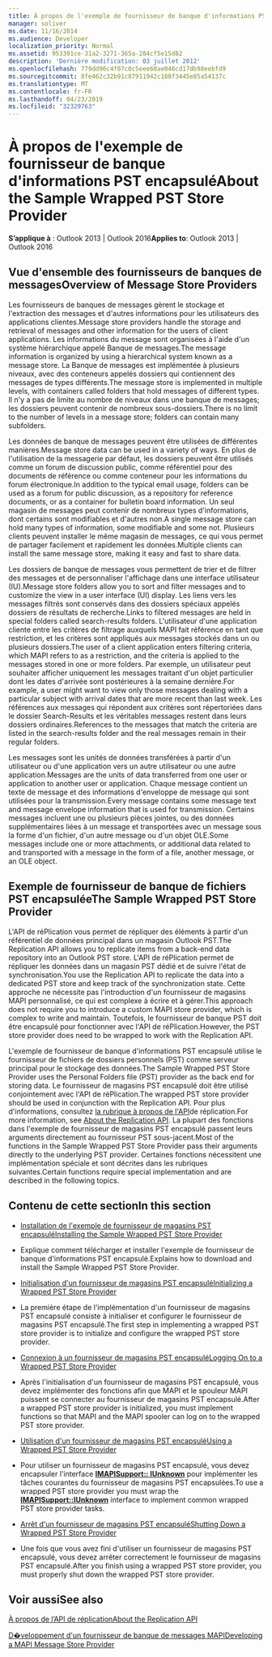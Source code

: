 ```yaml
---
title: À propos de l'exemple de fournisseur de banque d'informations PST encapsulé
manager: soliver
ms.date: 11/16/2014
ms.audience: Developer
localization_priority: Normal
ms.assetid: 953391ce-31a2-3271-365a-284cf5e15d82
description: 'Dernière modification: 03 juillet 2012'
ms.openlocfilehash: 779dd96c4f07c0c5eee60ae046cd17db98eebfd9
ms.sourcegitcommit: 8fe462c32b91c87911942c188f3445e85a54137c
ms.translationtype: MT
ms.contentlocale: fr-FR
ms.lasthandoff: 04/23/2019
ms.locfileid: "32329763"
---
```

# <a name="about-the-sample-wrapped-pst-store-provider"></a><span data-ttu-id="494be-103">À propos de l'exemple de fournisseur de banque d'informations PST encapsulé</span><span class="sxs-lookup"><span data-stu-id="494be-103">About the Sample Wrapped PST Store Provider</span></span>

 
  
<span data-ttu-id="494be-104">**S’applique à** : Outlook 2013 | Outlook 2016</span><span class="sxs-lookup"><span data-stu-id="494be-104">**Applies to**: Outlook 2013 | Outlook 2016</span></span> 
  
## <a name="overview-of-message-store-providers"></a><span data-ttu-id="494be-105">Vue d'ensemble des fournisseurs de banques de messages</span><span class="sxs-lookup"><span data-stu-id="494be-105">Overview of Message Store Providers</span></span>

<span data-ttu-id="494be-106">Les fournisseurs de banques de messages gèrent le stockage et l'extraction des messages et d'autres informations pour les utilisateurs des applications clientes.</span><span class="sxs-lookup"><span data-stu-id="494be-106">Message store providers handle the storage and retrieval of messages and other information for the users of client applications.</span></span> <span data-ttu-id="494be-107">Les informations du message sont organisées à l'aide d'un système hiérarchique appelé Banque de messages.</span><span class="sxs-lookup"><span data-stu-id="494be-107">The message information is organized by using a hierarchical system known as a message store.</span></span> <span data-ttu-id="494be-108">La Banque de messages est implémentée à plusieurs niveaux, avec des conteneurs appelés dossiers qui contiennent des messages de types différents.</span><span class="sxs-lookup"><span data-stu-id="494be-108">The message store is implemented in multiple levels, with containers called folders that hold messages of different types.</span></span> <span data-ttu-id="494be-109">Il n'y a pas de limite au nombre de niveaux dans une banque de messages; les dossiers peuvent contenir de nombreux sous-dossiers.</span><span class="sxs-lookup"><span data-stu-id="494be-109">There is no limit to the number of levels in a message store; folders can contain many subfolders.</span></span>
  
<span data-ttu-id="494be-110">Les données de banque de messages peuvent être utilisées de différentes manières.</span><span class="sxs-lookup"><span data-stu-id="494be-110">Message store data can be used in a variety of ways.</span></span> <span data-ttu-id="494be-111">En plus de l'utilisation de la messagerie par défaut, les dossiers peuvent être utilisés comme un forum de discussion public, comme référentiel pour des documents de référence ou comme conteneur pour les informations du forum électronique.</span><span class="sxs-lookup"><span data-stu-id="494be-111">In addition to the typical email usage, folders can be used as a forum for public discussion, as a repository for reference documents, or as a container for bulletin board information.</span></span> <span data-ttu-id="494be-112">Un seul magasin de messages peut contenir de nombreux types d'informations, dont certains sont modifiables et d'autres non.</span><span class="sxs-lookup"><span data-stu-id="494be-112">A single message store can hold many types of information, some modifiable and some not.</span></span> <span data-ttu-id="494be-113">Plusieurs clients peuvent installer le même magasin de messages, ce qui vous permet de partager facilement et rapidement les données.</span><span class="sxs-lookup"><span data-stu-id="494be-113">Multiple clients can install the same message store, making it easy and fast to share data.</span></span>
  
<span data-ttu-id="494be-114">Les dossiers de banque de messages vous permettent de trier et de filtrer des messages et de personnaliser l'affichage dans une interface utilisateur (IU).</span><span class="sxs-lookup"><span data-stu-id="494be-114">Message store folders allow you to sort and filter messages and to customize the view in a user interface (UI) display.</span></span> <span data-ttu-id="494be-115">Les liens vers les messages filtrés sont conservés dans des dossiers spéciaux appelés dossiers de résultats de recherche.</span><span class="sxs-lookup"><span data-stu-id="494be-115">Links to filtered messages are held in special folders called search-results folders.</span></span> <span data-ttu-id="494be-116">L'utilisateur d'une application cliente entre les critères de filtrage auxquels MAPI fait référence en tant que restriction, et les critères sont appliqués aux messages stockés dans un ou plusieurs dossiers.</span><span class="sxs-lookup"><span data-stu-id="494be-116">The user of a client application enters filtering criteria, which MAPI refers to as a restriction, and the criteria is applied to the messages stored in one or more folders.</span></span> <span data-ttu-id="494be-117">Par exemple, un utilisateur peut souhaiter afficher uniquement les messages traitant d'un objet particulier dont les dates d'arrivée sont postérieures à la semaine dernière.</span><span class="sxs-lookup"><span data-stu-id="494be-117">For example, a user might want to view only those messages dealing with a particular subject with arrival dates that are more recent than last week.</span></span> <span data-ttu-id="494be-118">Les références aux messages qui répondent aux critères sont répertoriées dans le dossier Search-Results et les véritables messages restent dans leurs dossiers ordinaires.</span><span class="sxs-lookup"><span data-stu-id="494be-118">References to the messages that match the criteria are listed in the search-results folder and the real messages remain in their regular folders.</span></span>
  
<span data-ttu-id="494be-119">Les messages sont les unités de données transférées à partir d'un utilisateur ou d'une application vers un autre utilisateur ou une autre application.</span><span class="sxs-lookup"><span data-stu-id="494be-119">Messages are the units of data transferred from one user or application to another user or application.</span></span> <span data-ttu-id="494be-120">Chaque message contient un texte de message et des informations d'enveloppe de message qui sont utilisées pour la transmission.</span><span class="sxs-lookup"><span data-stu-id="494be-120">Every message contains some message text and message envelope information that is used for transmission.</span></span> <span data-ttu-id="494be-121">Certains messages incluent une ou plusieurs pièces jointes, ou des données supplémentaires liées à un message et transportées avec un message sous la forme d'un fichier, d'un autre message ou d'un objet OLE.</span><span class="sxs-lookup"><span data-stu-id="494be-121">Some messages include one or more attachments, or additional data related to and transported with a message in the form of a file, another message, or an OLE object.</span></span>
  
## <a name="the-sample-wrapped-pst-store-provider"></a><span data-ttu-id="494be-122">Exemple de fournisseur de banque de fichiers PST encapsulée</span><span class="sxs-lookup"><span data-stu-id="494be-122">The Sample Wrapped PST Store Provider</span></span>

<span data-ttu-id="494be-123">L'API de réPlication vous permet de répliquer des éléments à partir d'un référentiel de données principal dans un magasin Outlook PST.</span><span class="sxs-lookup"><span data-stu-id="494be-123">The Replication API allows you to replicate items from a back-end data repository into an Outlook PST store.</span></span> <span data-ttu-id="494be-124">L'API de réPlication permet de répliquer les données dans un magasin PST dédié et de suivre l'état de synchronisation.</span><span class="sxs-lookup"><span data-stu-id="494be-124">You use the Replication API to replicate the data into a dedicated PST store and keep track of the synchronization state.</span></span> <span data-ttu-id="494be-125">Cette approche ne nécessite pas l'introduction d'un fournisseur de magasins MAPI personnalisé, ce qui est complexe à écrire et à gérer.</span><span class="sxs-lookup"><span data-stu-id="494be-125">This approach does not require you to introduce a custom MAPI store provider, which is complex to write and maintain.</span></span> <span data-ttu-id="494be-126">Toutefois, le fournisseur de banque PST doit être encapsulé pour fonctionner avec l'API de réPlication.</span><span class="sxs-lookup"><span data-stu-id="494be-126">However, the PST store provider does need to be wrapped to work with the Replication API.</span></span>
  
<span data-ttu-id="494be-127">L'exemple de fournisseur de banque d'informations PST encapsulé utilise le fournisseur de fichiers de dossiers personnels (PST) comme serveur principal pour le stockage des données.</span><span class="sxs-lookup"><span data-stu-id="494be-127">The Sample Wrapped PST Store Provider uses the Personal Folders file (PST) provider as the back end for storing data.</span></span> <span data-ttu-id="494be-128">Le fournisseur de magasins PST encapsulé doit être utilisé conjointement avec l'API de réPlication.</span><span class="sxs-lookup"><span data-stu-id="494be-128">The wrapped PST store provider should be used in conjunction with the Replication API.</span></span> <span data-ttu-id="494be-129">Pour plus d'informations, consultez [la rubrique à propos de l'API](about-the-replication-api.md)de réplication.</span><span class="sxs-lookup"><span data-stu-id="494be-129">For more information, see [About the Replication API](about-the-replication-api.md).</span></span> <span data-ttu-id="494be-130">La plupart des fonctions dans l'exemple de fournisseur de magasins PST encapsulé passent leurs arguments directement au fournisseur PST sous-jacent.</span><span class="sxs-lookup"><span data-stu-id="494be-130">Most of the functions in the Sample Wrapped PST Store Provider pass their arguments directly to the underlying PST provider.</span></span> <span data-ttu-id="494be-131">Certaines fonctions nécessitent une implémentation spéciale et sont décrites dans les rubriques suivantes.</span><span class="sxs-lookup"><span data-stu-id="494be-131">Certain functions require special implementation and are described in the following topics.</span></span>
  
## <a name="in-this-section"></a><span data-ttu-id="494be-132">Contenu de cette section</span><span class="sxs-lookup"><span data-stu-id="494be-132">In this section</span></span>

- [<span data-ttu-id="494be-133">Installation de l'exemple de fournisseur de magasins PST encapsulé</span><span class="sxs-lookup"><span data-stu-id="494be-133">Installing the Sample Wrapped PST Store Provider</span></span>](installing-the-sample-wrapped-pst-store-provider.md)
    
- <span data-ttu-id="494be-134">Explique comment télécharger et installer l'exemple de fournisseur de banque d'informations PST encapsulé.</span><span class="sxs-lookup"><span data-stu-id="494be-134">Explains how to download and install the Sample Wrapped PST Store Provider.</span></span>
    
- [<span data-ttu-id="494be-135">Initialisation d'un fournisseur de magasins PST encapsulé</span><span class="sxs-lookup"><span data-stu-id="494be-135">Initializing a Wrapped PST Store Provider</span></span>](initializing-a-wrapped-pst-store-provider.md)
    
- <span data-ttu-id="494be-136">La première étape de l'implémentation d'un fournisseur de magasins PST encapsulé consiste à initialiser et configurer le fournisseur de magasins PST encapsulé.</span><span class="sxs-lookup"><span data-stu-id="494be-136">The first step in implementing a wrapped PST store provider is to initialize and configure the wrapped PST store provider.</span></span>
    
- [<span data-ttu-id="494be-137">Connexion à un fournisseur de magasins PST encapsulé</span><span class="sxs-lookup"><span data-stu-id="494be-137">Logging On to a Wrapped PST Store Provider</span></span>](logging-on-to-a-wrapped-pst-store-provider.md)
    
- <span data-ttu-id="494be-138">Après l'initialisation d'un fournisseur de magasins PST encapsulé, vous devez implémenter des fonctions afin que MAPI et le spouleur MAPI puissent se connecter au fournisseur de magasins PST encapsulé.</span><span class="sxs-lookup"><span data-stu-id="494be-138">After a wrapped PST store provider is initialized, you must implement functions so that MAPI and the MAPI spooler can log on to the wrapped PST store provider.</span></span>
    
- [<span data-ttu-id="494be-139">Utilisation d'un fournisseur de magasins PST encapsulé</span><span class="sxs-lookup"><span data-stu-id="494be-139">Using a Wrapped PST Store Provider</span></span>](using-a-wrapped-pst-store-provider.md)
    
- <span data-ttu-id="494be-140">Pour utiliser un fournisseur de magasins PST encapsulé, vous devez encapsuler l'interface **[IMAPISupport:: IUnknown](imapisupportiunknown.md)** pour implémenter les tâches courantes du fournisseur de magasins PST encapsulées.</span><span class="sxs-lookup"><span data-stu-id="494be-140">To use a wrapped PST store provider you must wrap the **[IMAPISupport::IUnknown](imapisupportiunknown.md)** interface to implement common wrapped PST store provider tasks.</span></span> 
    
- [<span data-ttu-id="494be-141">Arrêt d'un fournisseur de magasins PST encapsulé</span><span class="sxs-lookup"><span data-stu-id="494be-141">Shutting Down a Wrapped PST Store Provider</span></span>](shutting-down-a-wrapped-pst-store-provider.md)
    
- <span data-ttu-id="494be-142">Une fois que vous avez fini d'utiliser un fournisseur de magasins PST encapsulé, vous devez arrêter correctement le fournisseur de magasins PST encapsulé.</span><span class="sxs-lookup"><span data-stu-id="494be-142">After you finish using a wrapped PST store provider, you must properly shut down the wrapped PST store provider.</span></span>
    
## <a name="see-also"></a><span data-ttu-id="494be-143">Voir aussi</span><span class="sxs-lookup"><span data-stu-id="494be-143">See also</span></span>



[<span data-ttu-id="494be-144">À propos de l’API de réplication</span><span class="sxs-lookup"><span data-stu-id="494be-144">About the Replication API</span></span>](about-the-replication-api.md)
  
[<span data-ttu-id="494be-145">D�veloppement d'un fournisseur de banque de messages MAPI</span><span class="sxs-lookup"><span data-stu-id="494be-145">Developing a MAPI Message Store Provider</span></span>](developing-a-mapi-message-store-provider.md)

